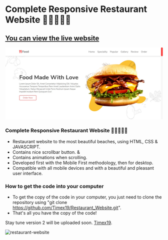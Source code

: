 # Complete Responsive Restaurant Website 🍕🍔🌭🍗😋
## [You can view the live website](https://restaurant-and-food-website.netlify.app/)
![restaurant-website](/Restaurant_Website_screenshot.png)
###  Complete Responsive Restaurant Website 🍕🍔🌭🍗😋

- Restaurant website to the most beautiful beaches, using HTML, CSS & JAVASCRIPT.
- Contains nice scrollbar button. &
- Contains animations when scrolling.
- Developed first with the Mobile First methodology, then for desktop.
- Compatible with all mobile devices and with a beautiful and pleasant user interface.

### How to get the code into your computer

- To get the copy of the code in your computer, you just need to clone the repository using "git clone https://github.com/Timex19/Restaurant_Website.git".
- That's all you have the copy of the code! 

Stay tune version 2 will be uploaded soon. [Timex19](https://www.github.com/timex19).

![restaurant-website](/Restaurant_Website_screenshot2.png)